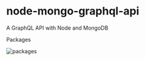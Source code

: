 
# node-mongo-graphql-api
A GraphQL API with Node and MongoDB

Packages

![packages](https://user-images.githubusercontent.com/63356649/121806280-090ab700-cc71-11eb-8a13-e62b2869ac42.JPG)
